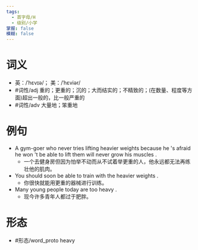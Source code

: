 ```yaml
---
tags:
  - 首字母/H
  - 级别/小学
掌握: false
模糊: false
---
```

# 词义
- 英：/ˈhɛvɪə/； 美：/ˈhɛviər/
- #词性/adj  重的；更重的；沉的；大而结实的；不精致的；(在数量、程度等方面)超出一般的，比一般严重的
- #词性/adv  大量地；笨重地
# 例句
- A gym-goer who never tries lifting heavier weights because he 's afraid he won 't be able to lift them will never grow his muscles .
	- 一个去健身房但因为怕举不动而从不试着举更重的人，他永远都无法再练壮他的肌肉。
- You should soon be able to train with the heavier weights .
	- 你很快就能用更重的器械进行训练。
- Many young people today are too heavy .
	- 现今许多青年人都过于肥胖。
# 形态
- #形态/word_proto heavy
